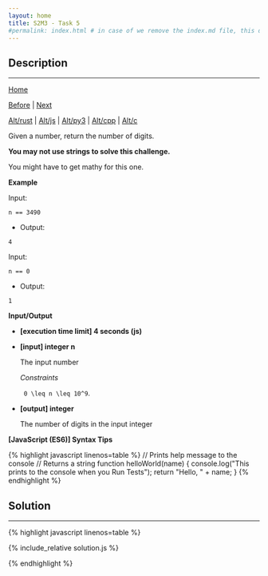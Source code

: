 ```yaml
---
layout: home
title: S2M3 - Task 5
#permalink: index.html # in case of we remove the index.md file, this doc will be the index page
---
```


<div class="row">
<div class="columnStmt" markdown="1">

##  Description
------

[Home](../README.md)

[Before](../S2M3_Task_4/README.md) | [Next](../S2M3_Task_6/README.md)

[Alt/rust](./Alt_rust/README.md) | [Alt/js](./Alt_js/README.html) | [Alt/py3](./Alt_py3/README.md) | [Alt/cpp](./Alt_cpp/README.md) | [Alt/c](./Alt_c/README.md)

Given a number, return the number of digits.

**You may not use strings to solve this challenge.**

You might have to get mathy for this one.

**Example**

Input:

```
n == 3490
```

-   Output:

```
4
```

Input:

```
n == 0
```

-   Output:

```
1
```

**Input/Output**

* **[execution time limit] 4 seconds (js)**

* **[input] integer n**

    The input number

    *Constraints*
    
    <code type='math/tex'> 0 \leq n \leq 10^9</code>.    

* **[output] integer**

    The number of digits in the input integer

**[JavaScript (ES6)] Syntax Tips**

{% highlight javascript linenos=table %}
// Prints help message to the console
// Returns a string
function helloWorld(name) {
    console.log("This prints to the console when you Run Tests");
    return "Hello, " + name;
}
{% endhighlight %}

</div>
<div class="columnSol" markdown="1">

## Solution
------

{% highlight javascript linenos=table %}

{% include_relative solution.js %}

{% endhighlight %}

</div>
</div>